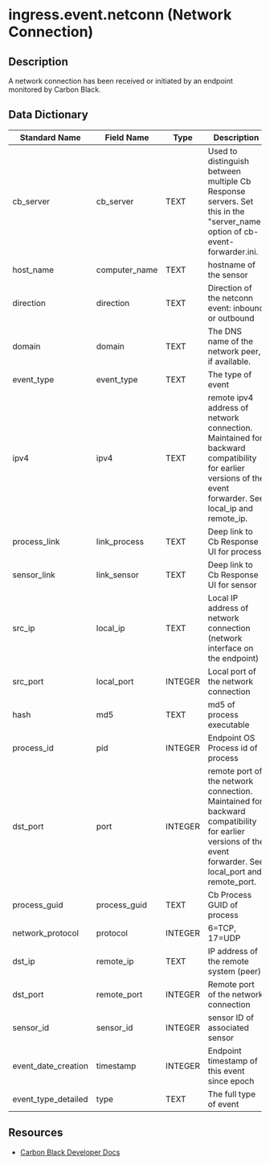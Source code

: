 # ingress.event.netconn (Network Connection)

## Description
A network connection has been received or initiated by an endpoint monitored by Carbon Black.

## Data Dictionary
|Standard Name|Field Name|Type|Description|Sample Value|
|---|---|---|---|---|
|cb_server|cb_server|TEXT|Used to distinguish between multiple Cb Response servers. Set this in the "server_name" option of cb-event-forwarder.ini.|cbserver|
|host_name|computer_name|TEXT|hostname of the sensor|WIN-OTEMNUTBS23|
|direction|direction|TEXT|Direction of the netconn event: inbound or outbound|outbound|
|domain|domain|TEXT|The DNS name of the network peer, if available.|carbonblack.com|
|event_type|event_type|TEXT|The type of event|netconn|
|ipv4|ipv4|TEXT|remote ipv4 address of network connection. Maintained for backward compatibility for earlier versions of the event forwarder. See local_ip and remote_ip.|23.4.187.27|
|process_link|link_process|TEXT|Deep link to Cb Response UI for process|https://cbtests/#analyze/00000007-0000-090c-01d1-2099b8f18a82/1|
|sensor_link|link_sensor|TEXT|Deep link to Cb Response UI for sensor|https://cbtests/#/host/7|
|src_ip|local_ip|TEXT|Local IP address of network connection (network interface on the endpoint)|172.31.30.0|
|src_port|local_port|INTEGER|Local port of the network connection|49352|
|hash|md5|TEXT|md5 of process executable|C10A66189DC8C090E7C84873EDCEBC88|
|process_id|pid|INTEGER|Endpoint OS Process id of process|2316|
|dst_port|port|INTEGER|remote port of the network connection. Maintained for backward compatibility for earlier versions of the event forwarder. See local_port and remote_port.|80|
|process_guid|process_guid|TEXT|Cb Process GUID of process|00000007-0000-090c-01d1-2099b8f18a82|
|network_protocol|protocol|INTEGER|6=TCP, 17=UDP|6|
|dst_ip|remote_ip|TEXT|IP address of the remote system (peer)|23.4.187.27|
|dst_port|remote_port|INTEGER|Remote port of the network connection|80|
|sensor_id|sensor_id|INTEGER|sensor ID of associated sensor|7|
|event_date_creation|timestamp|INTEGER|Endpoint timestamp of this event since epoch|1447697666|
|event_type_detailed|type|TEXT|The full type of event|ingress.event.netconn|

## Resources
* [Carbon Black Developer Docs](https://developer.carbonblack.com/reference/enterprise-response/event-forwarder/event-schema/#ingress-event-netconn-network-connection)
